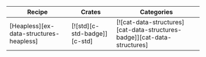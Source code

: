 | Recipe | Crates | Categories |
|--------|--------|------------|
| [Heapless][ex-data-structures-heapless] | [![std][c-std-badge]][c-std] | [![cat-data-structures][cat-data-structures-badge]][cat-data-structures] |
